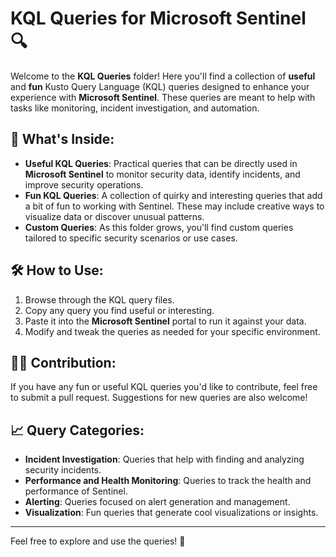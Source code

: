 # KQL Queries for Microsoft Sentinel 🔍

Welcome to the **KQL Queries** folder! Here you'll find a collection of **useful** and **fun** Kusto Query Language (KQL) queries designed to enhance your experience with **Microsoft Sentinel**. These queries are meant to help with tasks like monitoring, incident investigation, and automation.

## 📂 What's Inside:
- **Useful KQL Queries**: Practical queries that can be directly used in **Microsoft Sentinel** to monitor security data, identify incidents, and improve security operations.
- **Fun KQL Queries**: A collection of quirky and interesting queries that add a bit of fun to working with Sentinel. These may include creative ways to visualize data or discover unusual patterns.
- **Custom Queries**: As this folder grows, you'll find custom queries tailored to specific security scenarios or use cases.

## 🛠️ How to Use:
1. Browse through the KQL query files.
2. Copy any query you find useful or interesting.
3. Paste it into the **Microsoft Sentinel** portal to run it against your data.
4. Modify and tweak the queries as needed for your specific environment.

## 🧑‍💻 Contribution:
If you have any fun or useful KQL queries you'd like to contribute, feel free to submit a pull request. Suggestions for new queries are also welcome!

## 📈 Query Categories:
- **Incident Investigation**: Queries that help with finding and analyzing security incidents.
- **Performance and Health Monitoring**: Queries to track the health and performance of Sentinel.
- **Alerting**: Queries focused on alert generation and management.
- **Visualization**: Fun queries that generate cool visualizations or insights.

---

Feel free to explore and use the queries! 🚀

